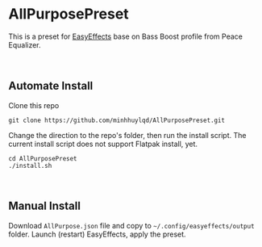 # AllPurposePreset

This is a preset for [EasyEffects](https://github.com/wwmm/easyeffects) base on Bass Boost profile from Peace Equalizer.

<br/>

## Automate Install 

Clone this repo

```
git clone https://github.com/minhhuylqd/AllPurposePreset.git
```

Change the direction to the repo's folder, then run the install script. The current install script does not support Flatpak install, yet.

```
cd AllPurposePreset
./install.sh
```

<br/>

## Manual Install
Download `AllPurpose.json` file and copy to `~/.config/easyeffects/output` folder. Launch (restart) EasyEffects, apply the preset.
